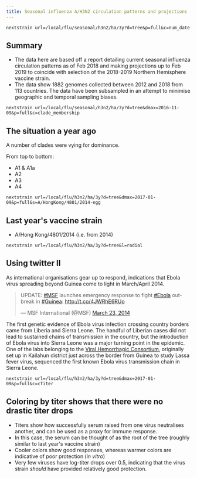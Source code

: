 ```yaml
---
title: Seasonal influenza A/H3N2 circulation patterns and projections (Feb 2018 to Feb 2019)
---
```


`nextstrain url=/local/flu/seasonal/h3n2/ha/3y?d=tree&p=full&c=num_date`
## Summary

* The data here are based off a report detailing current seasonal influenza circulation patterns as of Feb 2018 and making
projections up to Feb 2019 to coincide with selection of the 2018-2019 Northern Hemisphere vaccine
strain.
* The data show 1882 genomes collected between 2012 and 2018 from 113 countries. The data have been subsampled in an attempt to minimise geographic and temporal sampling biases.


`nextstrain url=/local/flu/seasonal/h3n2/ha/3y?d=tree&dmax=2016-11-09&p=full&c=clade_membership`
## The situation a year ago
A number of clades were vying for dominance.


From top to bottom:
* A1 & A1a
* A2
* A3
* A4



`nextstrain url=/local/flu/h3n2/ha/3y?d=tree&dmax=2017-01-09&p=full&s=A/HongKong/4801/2014-egg`
## Last year's vaccine strain
* A/Hong Kong/4801/2014 (i.e. from 2014)



`nextstrain url=/local/flu/h3n2/ha/3y?d=tree&l=radial`
## Using twitter II

As international organisations gear up to respond, indications that Ebola virus spreading beyond Guinea come to light in March/April 2014.

<blockquote class="twitter-tweet" data-lang="en"><p lang="en" dir="ltr">UPDATE: <a href="https://twitter.com/hashtag/MSF?src=hash&amp;ref_src=twsrc%5Etfw">#MSF</a> launches emergency response to fight <a href="https://twitter.com/hashtag/Ebola?src=hash&amp;ref_src=twsrc%5Etfw">#Ebola</a> outbreak in <a href="https://twitter.com/hashtag/Guinea?src=hash&amp;ref_src=twsrc%5Etfw">#Guinea</a>: <a href="http://t.co/4JWRhE6RUo">http://t.co/4JWRhE6RUo</a></p>&mdash; MSF International (@MSF) <a href="https://twitter.com/MSF/status/447678334944944129?ref_src=twsrc%5Etfw">March 23, 2014</a></blockquote>
<script async src="https://platform.twitter.com/widgets.js" charset="utf-8"></script>

The first genetic evidence of Ebola virus infection crossing country borders came from Liberia and Sierra Leone. The handful of Liberian cases did not lead to sustained chains of transmission in the country, but the introduction of Ebola virus into Sierra Leone was a major turning point in the epidemic. One of the labs belonging to the [Viral Hemorrhagic Consortium](http://www.vhfc.org/), originally set up in Kailahun district just across the border from Guinea to study Lassa fever virus, sequenced the first known Ebola virus transmission chain in Sierra Leone.

`nextstrain url=/local/flu/h3n2/ha/3y?d=tree&dmax=2017-01-09&p=full&c=cTiter`
## Coloring by titer shows that there were no drastic titer drops
* Titers show how successfully serum raised from one virus neutralises another, and can be used as a proxy for immune response.
* In this case, the serum can be thought of as the root of the tree (roughly similar to last year's vaccine strain)
* Cooler colors show good responses, whereas warmer colors are indicative of poor protection (_in vitro_)
* Very few viruses have log-titer drops over 0.5, indicating that the virus strain _should_ have provided relatively good protection.
